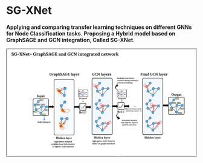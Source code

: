 # SG-XNet
__Applying and comparing transfer learning techniques on different GNNs for Node Classification tasks__.
__Proposing a Hybrid model based on GraphSAGE and GCN integration, Called SG-XNet__.

![](SGXNet.png)

